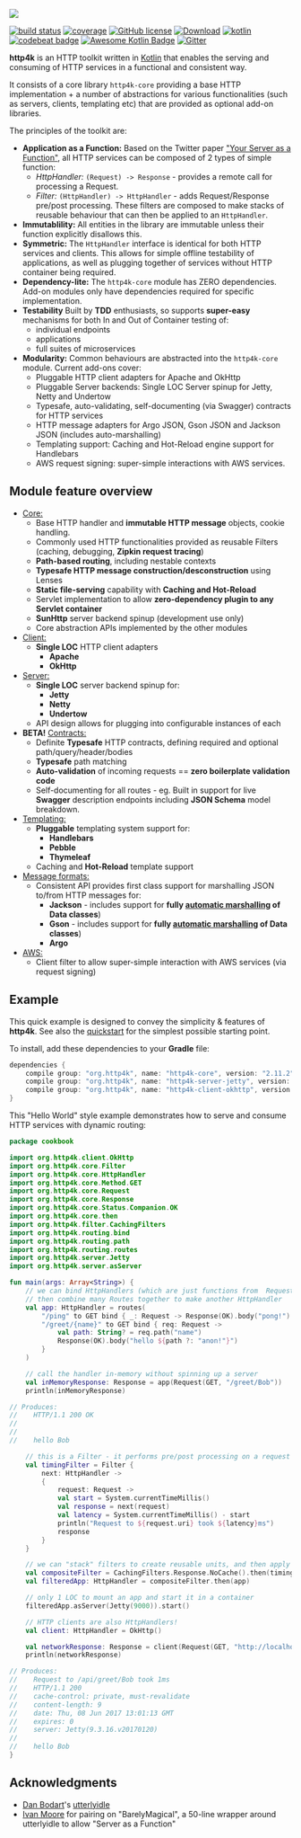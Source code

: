 <a href="http://http4k.org"><img src="http://http4k.org/img/logo_1100x200_blue_on_white.png"/></a>

<span class="github">
<a href="https://travis-ci.org/http4k/http4k"><img alt="build status" src="https://travis-ci.org/http4k/http4k.svg?branch=master"></a>
<a href="https://coveralls.io/github/http4k/http4k?branch=master"><img alt="coverage" src="https://coveralls.io/repos/http4k/http4k/badge.svg?branch=master"></a>
<a href="http//www.apache.org/licenses/LICENSE-2.0"><img alt="GitHub license" src="https://img.shields.io/badge/license-Apache%20License%202.0-blue.svg?style=flat"></a>
<a href="https://bintray.com/http4k/maven/http4k-core/_latestVersion"><img alt="Download" src="https://api.bintray.com/packages/http4k/maven/http4k-core/images/download.svg"></a>
<a href="http://kotlinlang.org"><img alt="kotlin" src="https://img.shields.io/badge/kotlin-1.1.2-blue.svg"></a>
<a href="https://codebeat.co/projects/github-com-http4k-http4k-master"><img alt="codebeat badge" src="https://codebeat.co/badges/5b369ed4-af27-46f4-ad9c-a307d900617e"></a>
<a href="https://kotlin.link"><img alt="Awesome Kotlin Badge" src="https://kotlin.link/awesome-kotlin.svg"></a>
<a href="https://gitter.im/http4k/http4k"><img alt="Gitter" src="https://img.shields.io/badge/gitter-join%20chat-1dce73.svg"></a>
</span>

**http4k** is an HTTP toolkit written in [Kotlin](https://kotlinlang.org/) that enables the serving and consuming of HTTP services in a functional and consistent way.

It consists of a core library `http4k-core` providing a base HTTP implementation + a number of abstractions for various functionalities (such as 
servers, clients, templating etc) that are provided as optional add-on libraries.

The principles of the toolkit are:

* **Application as a Function:** Based on the Twitter paper ["Your Server as a Function"](https://monkey.org/~marius/funsrv.pdf), all HTTP services can be composed 
of 2 types of simple function:
    * *HttpHandler:* `(Request) -> Response` - provides a remote call for processing a Request. 
    * *Filter:* `(HttpHandler) -> HttpHandler` - adds Request/Response pre/post processing. These filters are composed to make stacks of reusable behaviour that can 
    then be applied to an `HttpHandler`.
* **Immutablility:** All entities in the library are immutable unless their function explicitly disallows this.
* **Symmetric:** The `HttpHandler` interface is identical for both HTTP services and clients. This allows for simple offline testability of applications, as well as 
plugging together of services without HTTP container being required.
* **Dependency-lite:** The `http4k-core` module has ZERO dependencies. Add-on modules only have dependencies required for specific implementation.
* **Testability** Built by **TDD** enthusiasts, so supports **super-easy** mechanisms for both In and Out of Container testing of:
    * individual endpoints
    * applications
    * full suites of microservices
* **Modularity:** Common behaviours are abstracted into the `http4k-core` module. Current add-ons cover:
    * Pluggable HTTP client adapters for Apache and OkHttp
    * Pluggable Server backends: Single LOC Server spinup for Jetty, Netty and Undertow
    * Typesafe, auto-validating, self-documenting (via Swagger) contracts for HTTP services
    * HTTP message adapters for Argo JSON, Gson JSON and Jackson JSON (includes auto-marshalling)
    * Templating support: Caching and Hot-Reload engine support for Handlebars
    * AWS request signing: super-simple interactions with AWS services.

## Module feature overview
* [Core:](http://http4k.org/guide/modules/core) 
    * Base HTTP handler and **immutable HTTP message** objects, cookie handling. 
    * Commonly used HTTP functionalities provided as reusable Filters (caching, debugging, **Zipkin request tracing**)
    * **Path-based routing**, including nestable contexts
    * **Typesafe HTTP message construction/desconstruction** using Lenses
    * **Static file-serving** capability with **Caching and Hot-Reload** 
    * Servlet implementation to allow **zero-dependency plugin to any Servlet container**
    * **SunHttp** server backend spinup (development use only)
    * Core abstraction APIs implemented by the other modules 
* [Client:](http://http4k.org/guide/modules/clients) 
    * **Single LOC** HTTP client adapters 
        * **Apache**
        * **OkHttp**
* [Server:](http://http4k.org/guide/modules/servers)
    * **Single LOC** server backend spinup for:
        * **Jetty**
        * **Netty**
        * **Undertow**
    * API design allows for plugging into configurable instances of each
* **BETA!** [Contracts:](http://http4k.org/guide/modules/contracts) 
   * Definite **Typesafe** HTTP contracts, defining required and optional path/query/header/bodies
   * **Typesafe** path matching
   * **Auto-validation** of incoming requests == **zero boilerplate validation code**
   * Self-documenting for all routes - eg. Built in support for live **Swagger** description endpoints including **JSON Schema** model breakdown. 
* [Templating:](http://http4k.org/guide/modules/templating) 
    * **Pluggable** templating system support for:
        * **Handlebars** 
        * **Pebble**
        * **Thymeleaf**
    * Caching and **Hot-Reload** template support
* [Message formats:](http://http4k.org/guide/modules/message_formats) 
    * Consistent API provides first class support for marshalling JSON to/from HTTP messages for:
        * **Jackson** - includes support for **fully [automatic marshalling](http://www.http4k.org/guide/modules/message_formats/#auto-marshalling-capabilities) of Data classes**)
        * **Gson** - includes support for **fully [automatic marshalling](http://www.http4k.org/guide/modules/message_formats/#auto-marshalling-capabilities) of Data classes**)
        * **Argo**
* [AWS:](http://http4k.org/guide/modules/aws) 
    * Client filter to allow super-simple interaction with AWS services (via request signing)

## Example
This quick example is designed to convey the simplicity & features of **http4k**. See also the [quickstart](http://www.http4k.org/quickstart/) for the simplest possible starting point.

To install, add these dependencies to your **Gradle** file:
```groovy
dependencies {
    compile group: "org.http4k", name: "http4k-core", version: "2.11.2"
    compile group: "org.http4k", name: "http4k-server-jetty", version: "2.11.2"
    compile group: "org.http4k", name: "http4k-client-okhttp", version: "2.11.2"
}
```

This "Hello World" style example demonstrates how to serve and consume HTTP services with dynamic routing:
```kotlin
package cookbook

import org.http4k.client.OkHttp
import org.http4k.core.Filter
import org.http4k.core.HttpHandler
import org.http4k.core.Method.GET
import org.http4k.core.Request
import org.http4k.core.Response
import org.http4k.core.Status.Companion.OK
import org.http4k.core.then
import org.http4k.filter.CachingFilters
import org.http4k.routing.bind
import org.http4k.routing.path
import org.http4k.routing.routes
import org.http4k.server.Jetty
import org.http4k.server.asServer

fun main(args: Array<String>) {
    // we can bind HttpHandlers (which are just functions from  Request -> Response) to paths/methods to create a Route,
    // then combine many Routes together to make another HttpHandler
    val app: HttpHandler = routes(
        "/ping" to GET bind { _: Request -> Response(OK).body("pong!") },
        "/greet/{name}" to GET bind { req: Request ->
            val path: String? = req.path("name")
            Response(OK).body("hello ${path ?: "anon!"}")
        }
    )

    // call the handler in-memory without spinning up a server
    val inMemoryResponse: Response = app(Request(GET, "/greet/Bob"))
    println(inMemoryResponse)

// Produces:
//    HTTP/1.1 200 OK
//
//
//    hello Bob

    // this is a Filter - it performs pre/post processing on a request or response
    val timingFilter = Filter {
        next: HttpHandler ->
        {
            request: Request ->
            val start = System.currentTimeMillis()
            val response = next(request)
            val latency = System.currentTimeMillis() - start
            println("Request to ${request.uri} took ${latency}ms")
            response
        }
    }

    // we can "stack" filters to create reusable units, and then apply them to an HttpHandler
    val compositeFilter = CachingFilters.Response.NoCache().then(timingFilter)
    val filteredApp: HttpHandler = compositeFilter.then(app)

    // only 1 LOC to mount an app and start it in a container
    filteredApp.asServer(Jetty(9000)).start()

    // HTTP clients are also HttpHandlers!
    val client: HttpHandler = OkHttp()

    val networkResponse: Response = client(Request(GET, "http://localhost:9000/greet/Bob"))
    println(networkResponse)

// Produces:
//    Request to /api/greet/Bob took 1ms
//    HTTP/1.1 200
//    cache-control: private, must-revalidate
//    content-length: 9
//    date: Thu, 08 Jun 2017 13:01:13 GMT
//    expires: 0
//    server: Jetty(9.3.16.v20170120)
//
//    hello Bob
}
```

## Acknowledgments

* [Dan Bodart](https://twitter.com/DanielBodart)'s [utterlyidle](https://github.com/bodar/utterlyidle)
* [Ivan Moore](https://twitter.com/ivanrmoore) for pairing on "BarelyMagical", a 50-line wrapper around utterlyidle to allow "Server as a Function"

